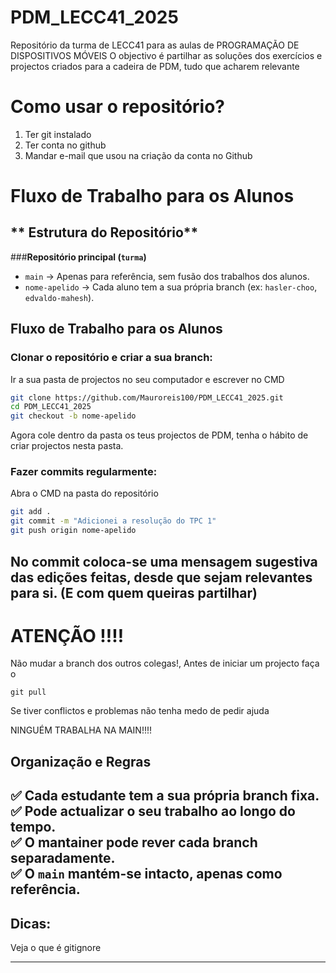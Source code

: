 # PDM_LECC41_2025
Repositório da turma de LECC41 para as aulas de PROGRAMAÇÃO DE DISPOSITIVOS  MÓVEIS
O objectivo é partilhar as soluções dos exercícios e projectos criados para a cadeira de PDM, tudo que acharem relevante

# Como usar o repositório?
1. Ter git instalado
2. Ter conta no github
3. Mandar e-mail que usou na criação da conta no Github


# Fluxo de Trabalho para os Alunos

## ** Estrutura do Repositório**  
###**Repositório principal (`turma`)**  
- `main` → Apenas para referência, sem fusão dos trabalhos dos alunos.  
- `nome-apelido` → Cada aluno tem a sua própria branch (ex: `hasler-choo`, `edvaldo-mahesh`).  


## **Fluxo de Trabalho para os Alunos**  
### **Clonar o repositório e criar a sua branch:**  
Ir a sua pasta de projectos no seu computador e escrever no CMD
   ```bash
   git clone https://github.com/Mauroreis100/PDM_LECC41_2025.git
   cd PDM_LECC41_2025
   git checkout -b nome-apelido
   ```


Agora cole dentro da pasta os teus projectos de PDM, tenha o hábito de criar projectos nesta pasta.

### **Fazer commits regularmente:**  
Abra o CMD na pasta do repositório
   ```bash
   git add .
   git commit -m "Adicionei a resolução do TPC 1"
   git push origin nome-apelido
   ```

No commit coloca-se uma mensagem sugestiva das edições feitas, desde que sejam relevantes para si. (E com quem queiras partilhar)
---

# ATENÇÃO ‼‼
Não mudar a branch dos outros colegas!,
Antes de iniciar um projecto faça o 
```
git pull
```
Se tiver conflictos e problemas não tenha medo de pedir ajuda

NINGUÉM TRABALHA NA MAIN!!!!




## **Organização e Regras**  
✅ Cada estudante tem a sua própria branch fixa.  
✅ Pode actualizar o seu trabalho ao longo do tempo.  
✅ O mantainer pode rever cada branch separadamente.  
✅ O `main` mantém-se intacto, apenas como referência.  
----
## Dicas:
Veja o que é gitignore

-----

